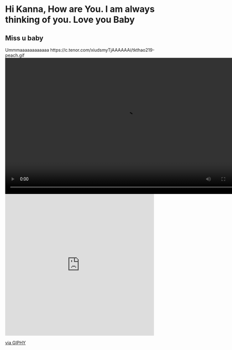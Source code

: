 <h1> Hi Kanna, How are You. I am always thinking of you. Love you Baby </h1>
<h2> Miss u baby </h2>
                        Ummmaaaaaaaaaaaa
https://c.tenor.com/xiudsmyTjAAAAAAi/tkthao219-peach.gif
<video crossorigin="anonymous" draggable="true" class="giphy-video mtz-vlc-hjlek" width="776" height="438" autoplay="" playsinline="" src="https://media3.giphy.com/media/vniTsJt4aZPe19Ju48/giphy360p.mp4?cid=ecf05e47m4ih0ennpxyglrccpkctq6mc9krxtt5y51d63rry&amp;rid=giphy360p.mp4&amp;ct=v&amp;cc=en" data-giphy-id="vniTsJt4aZPe19Ju48"></video>
<iframe src="https://giphy.com/embed/M90mJvfWfd5mbUuULX" width="480" height="456" frameBorder="0" class="giphy-embed" allowFullScreen></iframe><p><a href="https://giphy.com/gifs/love-heart-hearts-M90mJvfWfd5mbUuULX">via GIPHY</a></p>

